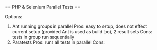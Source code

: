 == PHP & Selenium Parallel Tests ==

Options:
1. Ant running groups in parallel
Pros: easy to setup, does not effect current setup (provided Ant is used as build too), 2 result sets
Cons: tests in group run sequentially
2. Paratests
Pros: runs all tests in parallel
Cons: